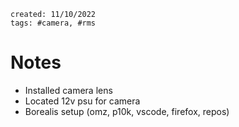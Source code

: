 ```
created: 11/10/2022
tags: #camera, #rms
```

# Notes
- Installed camera lens
- Located 12v psu for camera
- Borealis setup (omz, p10k, vscode, firefox, repos)
